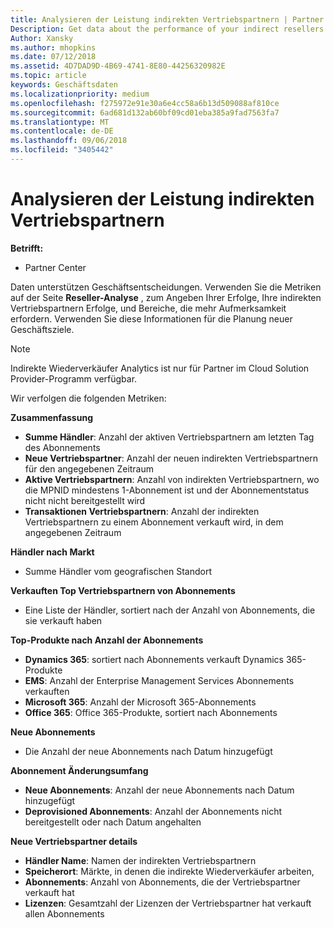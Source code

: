 ```yaml
---
title: Analysieren der Leistung indirekten Vertriebspartnern | Partner Center
Description: Get data about the performance of your indirect resellers.
Author: Xansky
ms.author: mhopkins
ms.date: 07/12/2018
ms.assetid: 4D7DAD9D-4B69-4741-8E80-44256320982E
ms.topic: article
keywords: Geschäftsdaten
ms.localizationpriority: medium
ms.openlocfilehash: f275972e91e30a6e4cc58a6b13d509088af810ce
ms.sourcegitcommit: 6ad681d132ab60bf09cd01eba385a9fad7563fa7
ms.translationtype: MT
ms.contentlocale: de-DE
ms.lasthandoff: 09/06/2018
ms.locfileid: "3405442"
---
```

# <a name="analyze-indirect-resellers-performance"></a>Analysieren der Leistung indirekten Vertriebspartnern 

**Betrifft:**
- Partner Center

Daten unterstützen Geschäftsentscheidungen. Verwenden Sie die Metriken auf der Seite **Reseller-Analyse** , zum Angeben Ihrer Erfolge, Ihre indirekten Vertriebspartnern Erfolge, und Bereiche, die mehr Aufmerksamkeit erfordern. Verwenden Sie diese Informationen für die Planung neuer Geschäftsziele.

> [!NOTE]
> Indirekte Wiederverkäufer Analytics ist nur für Partner im Cloud Solution Provider-Programm verfügbar.

Wir verfolgen die folgenden Metriken:

**Zusammenfassung**  
 - **Summe Händler**: Anzahl der aktiven Vertriebspartnern am letzten Tag des Abonnements  
 - **Neue Vertriebspartner**: Anzahl der neuen indirekten Vertriebspartnern für den angegebenen Zeitraum  
 - **Aktive Vertriebspartnern**: Anzahl von indirekten Vertriebspartnern, wo die MPNID mindestens 1-Abonnement ist und der Abonnementstatus nicht nicht bereitgestellt wird  
 - **Transaktionen Vertriebspartnern**: Anzahl der indirekten Vertriebspartnern zu einem Abonnement verkauft wird, in dem angegebenen Zeitraum  

**Händler nach Markt**  
 - Summe Händler vom geografischen Standort  

**Verkauften Top Vertriebspartnern von Abonnements**
 - Eine Liste der Händler, sortiert nach der Anzahl von Abonnements, die sie verkauft haben  

**Top-Produkte nach Anzahl der Abonnements**  
 - **Dynamics 365**: sortiert nach Abonnements verkauft Dynamics 365-Produkte  
 - **EMS**: Anzahl der Enterprise Management Services Abonnements verkauften  
 - **Microsoft 365**: Anzahl der Microsoft 365-Abonnements  
 - **Office 365**: Office 365-Produkte, sortiert nach Abonnements  

**Neue Abonnements**  
 - Die Anzahl der neue Abonnements nach Datum hinzugefügt  

**Abonnement Änderungsumfang**  
 - **Neue Abonnements**: Anzahl der neue Abonnements nach Datum hinzugefügt  
 - **Deprovisioned Abonnements**: Anzahl der Abonnements nicht bereitgestellt oder nach Datum angehalten  

**Neue Vertriebspartner details**  
 - **Händler Name**: Namen der indirekten Vertriebspartnern  
 - **Speicherort**: Märkte, in denen die indirekte Wiederverkäufer arbeiten,  
 - **Abonnements**: Anzahl von Abonnements, die der Vertriebspartner verkauft hat  
 - **Lizenzen**: Gesamtzahl der Lizenzen der Vertriebspartner hat verkauft allen Abonnements  
  
  